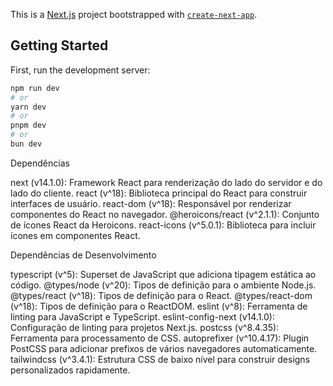 This is a [Next.js](https://nextjs.org/) project bootstrapped with [`create-next-app`](https://github.com/vercel/next.js/tree/canary/packages/create-next-app).

## Getting Started

First, run the development server:

```bash
npm run dev
# or
yarn dev
# or
pnpm dev
# or
bun dev
```

Dependências

next (v14.1.0): Framework React para renderização do lado do servidor e do lado do cliente.
react (v^18): Biblioteca principal do React para construir interfaces de usuário.
react-dom (v^18): Responsável por renderizar componentes do React no navegador.
@heroicons/react (v^2.1.1): Conjunto de ícones React da Heroicons.
react-icons (v^5.0.1): Biblioteca para incluir ícones em componentes React.

Dependências de Desenvolvimento

typescript (v^5): Superset de JavaScript que adiciona tipagem estática ao código.
@types/node (v^20): Tipos de definição para o ambiente Node.js.
@types/react (v^18): Tipos de definição para o React.
@types/react-dom (v^18): Tipos de definição para o ReactDOM.
eslint (v^8): Ferramenta de linting para JavaScript e TypeScript.
eslint-config-next (v14.1.0): Configuração de linting para projetos Next.js.
postcss (v^8.4.35): Ferramenta para processamento de CSS.
autoprefixer (v^10.4.17): Plugin PostCSS para adicionar prefixos de vários navegadores automaticamente.
tailwindcss (v^3.4.1): Estrutura CSS de baixo nível para construir designs personalizados rapidamente.
